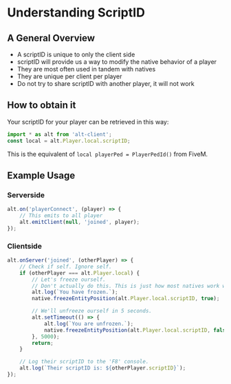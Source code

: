 # Understanding ScriptID

## A General Overview

-   A scriptID is unique to only the client side
-   scriptID will provide us a way to modify the native behavior of a player
-   They are most often used in tandem with natives
-   They are unique per client per player
-   Do not try to share scriptID with another player, it will not work

## How to obtain it

Your scriptID for your player can be retrieved in this way:

```js
import * as alt from 'alt-client';
const local = alt.Player.local.scriptID;
```

This is the equivalent of `local playerPed = PlayerPedId()` from FiveM.

## Example Usage

### Serverside

```js
alt.on('playerConnect', (player) => {
    // This emits to all player
    alt.emitClient(null, 'joined', player);
});
```

### Clientside

```js
alt.onServer('joined', (otherPlayer) => {
    // Check if self. Ignore self.
    if (otherPlayer === alt.Player.local) {
        // Let's freeze ourself.
        // Don't actually do this. This is just how most natives work with scriptID.
        alt.log(`You have frozen.`);
        native.freezeEntityPosition(alt.Player.local.scriptID, true);

        // We'll unfreeze ourself in 5 seconds.
        alt.setTimeout(() => {
            alt.log(`You are unfrozen.`);
            native.freezeEntityPosition(alt.Player.local.scriptID, false);
        }, 5000);
        return;
    }

    // Log their scriptID to the 'F8' console.
    alt.log(`Their scriptID is: ${otherPlayer.scriptID}`);
});
```

